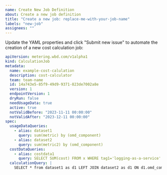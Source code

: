 ```yaml
---
name: Create New Job Definition
about: Create a new job definition
title: "Create a new job: replace-me-with-your-job-name"
labels: "new-job"
assignees: ""
---
```


Update the YAML properties and click "Submit new issue" to automate the creation of a new cost calculation job:

```yaml job-creation-yaml
apiVersion: metering.wbd.com/v1alpha1
kind: CalculationJob
metadata:
  name: example-cost-calulation
  description: cost-calculator
  team: team-name
  id: 14a743e5-85f9-49d9-9371-823de7002a8e
  version: 1
  endpointVersion: 1
  dryRun: false
  needUsageData: true
  active: true
  notValidBefore: "2023-11-11 00:00:00"
  notValidAfter: "2023-12-11 00:00:00"
spec:
  usageDataQueries:
    - alias: dataset1
      query: sum(metric) by (omd_component)
    - alias: dataset2
      query: sum(metric2) by (omd_component)
  costDataQueries:
    - alias: costdata1
      query: SELECT SUM(cost) FROM x WHERE tag1='logging-as-a-service' AND tag2='backend-logging'
  calculationQuery: |
    SELECT * from dataset1 as d1 LEFT JOIN dataset2 as d1 ON d1.omd_component = d2.omd_component
```
